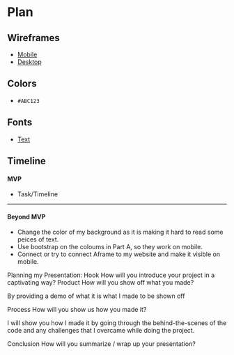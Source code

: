 # Plan

## Wireframes
* [Mobile]()
* [Desktop]()

## Colors
* `#ABC123`

## Fonts
* [Text](URL)

## Timeline

#### MVP

* Task/Timeline

---

#### Beyond MVP

* Change the color of my background as it is making it hard to read some peices of text.
* Use bootstrap on the coloums in Part A, so they work on mobile.
* Connect or try to connect Aframe to my website and make it visible on mobile.








<!-- DO NOT USE THIS YET

| Name | Glows | Grows |
| Jehan| I like the organization of cards in part A. | Change the background so that it is less vibrant and so the text is easier to read.|
|  Alexander |  The font and style you used is really nice and goes with the theme. | Fix your cards in part A, so they are readable to users and fix your arrow in aframe.


-->


Planning my Presentation:
Hook
How will you introduce your project in a captivating way?
Product
How will you show off what you made?

By providing a demo of what it is what I made to be shown off

Process
How will you show us how you made it?

I will show you how I made it by going through the behind-the-scenes of the code and any challenges that I overcame while doing the project.

Conclusion
How will you summarize / wrap up your presentation?
